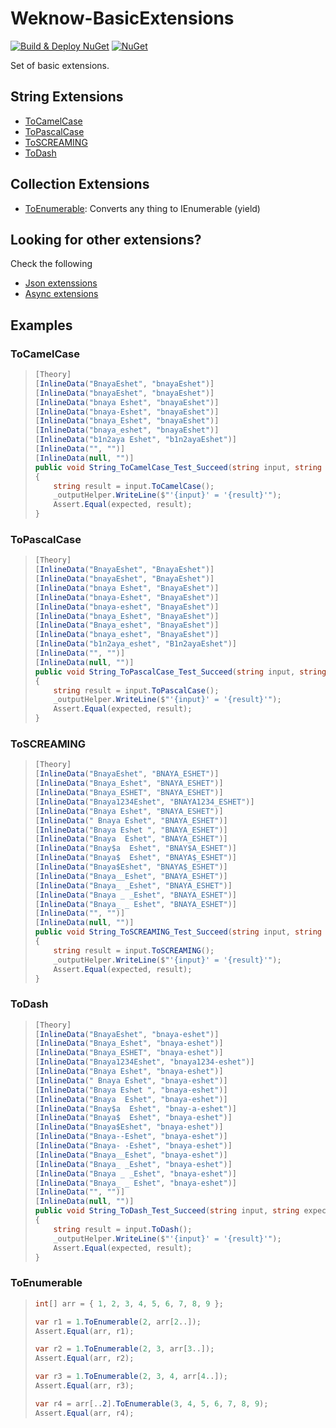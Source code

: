 # Weknow-BasicExtensions 
[![Build & Deploy NuGet](https://github.com/weknow-network/Weknow-BasicExtensions/actions/workflows/Deploy.yml/badge.svg)](https://github.com/weknow-network/Weknow-BasicExtensions/actions/workflows/Deploy.yml)
[![NuGet](https://img.shields.io/nuget/v/Weknow-BasicExtensions.svg)](https://www.nuget.org/packages/Weknow-BasicExtensions/) 

Set of basic extensions. 

## String Extensions
- [ToCamelCase](#ToCamelCase) 
- [ToPascalCase](#ToPascalCase)
- [ToSCREAMING](ToSCREAMING)
- [ToDash](#ToDash)

## Collection Extensions
- [ToEnumerable](#ToEnumerable): Converts any thing to IEnumerable (yield)

## Looking for other extensions?
Check the following
- [Json extenssions](https://github.com/bnayae/Json.Extensions)
- [Async extensions](https://github.com/bnayae/Bnaya.CSharp.AsyncExtensions)

## Examples

### ToCamelCase

> ```cs
> [Theory]
> [InlineData("BnayaEshet", "bnayaEshet")]
> [InlineData("bnayaEshet", "bnayaEshet")]
> [InlineData("bnaya Eshet", "bnayaEshet")]
> [InlineData("bnaya-Eshet", "bnayaEshet")]
> [InlineData("bnaya_Eshet", "bnayaEshet")]
> [InlineData("bnaya_eshet", "bnayaEshet")]
> [InlineData("b1n2aya Eshet", "b1n2ayaEshet")]
> [InlineData("", "")]
> [InlineData(null, "")]
> public void String_ToCamelCase_Test_Succeed(string input, string expected)
> {
>     string result = input.ToCamelCase();
>     _outputHelper.WriteLine($"'{input}' = '{result}'");
>     Assert.Equal(expected, result);
> }
> ```

### ToPascalCase

> ```cs
> [Theory]
> [InlineData("BnayaEshet", "BnayaEshet")]
> [InlineData("bnayaEshet", "BnayaEshet")]
> [InlineData("bnaya Eshet", "BnayaEshet")]
> [InlineData("bnaya-Eshet", "BnayaEshet")]
> [InlineData("bnaya-eshet", "BnayaEshet")]
> [InlineData("bnaya_Eshet", "BnayaEshet")]
> [InlineData("Bnaya_eshet", "BnayaEshet")]
> [InlineData("bnaya_eshet", "BnayaEshet")]
> [InlineData("b1n2aya_eshet", "B1n2ayaEshet")]
> [InlineData("", "")]
> [InlineData(null, "")]
> public void String_ToPascalCase_Test_Succeed(string input, string expected)
> {
>     string result = input.ToPascalCase();
>     _outputHelper.WriteLine($"'{input}' = '{result}'");
>     Assert.Equal(expected, result);
> }
> ```

### ToSCREAMING

> ```cs
> [Theory]
> [InlineData("BnayaEshet", "BNAYA_ESHET")]
> [InlineData("Bnaya_Eshet", "BNAYA_ESHET")]
> [InlineData("Bnaya_ESHET", "BNAYA_ESHET")]
> [InlineData("Bnaya1234Eshet", "BNAYA1234_ESHET")]
> [InlineData("Bnaya Eshet", "BNAYA_ESHET")]
> [InlineData(" Bnaya Eshet", "BNAYA_ESHET")]
> [InlineData("Bnaya Eshet ", "BNAYA_ESHET")]
> [InlineData("Bnaya  Eshet", "BNAYA_ESHET")]
> [InlineData("Bnay$a  Eshet", "BNAY$A_ESHET")]
> [InlineData("Bnaya$  Eshet", "BNAYA$_ESHET")]
> [InlineData("Bnaya$Eshet", "BNAYA$_ESHET")]
> [InlineData("Bnaya__Eshet", "BNAYA_ESHET")]
> [InlineData("Bnaya_ _Eshet", "BNAYA_ESHET")]
> [InlineData("Bnaya _ _Eshet", "BNAYA_ESHET")]
> [InlineData("Bnaya_ _ Eshet", "BNAYA_ESHET")]
> [InlineData("", "")]
> [InlineData(null, "")]
> public void String_ToSCREAMING_Test_Succeed(string input, string expected)
> {
>     string result = input.ToSCREAMING();
>     _outputHelper.WriteLine($"'{input}' = '{result}'");
>     Assert.Equal(expected, result);
> }
> ```

### ToDash
> 
> ```cs
> [Theory]
> [InlineData("BnayaEshet", "bnaya-eshet")]
> [InlineData("Bnaya_Eshet", "bnaya-eshet")]
> [InlineData("Bnaya_ESHET", "bnaya-eshet")]
> [InlineData("Bnaya1234Eshet", "bnaya1234-eshet")]
> [InlineData("Bnaya Eshet", "bnaya-eshet")]
> [InlineData(" Bnaya Eshet", "bnaya-eshet")]
> [InlineData("Bnaya Eshet ", "bnaya-eshet")]
> [InlineData("Bnaya  Eshet", "bnaya-eshet")]
> [InlineData("Bnay$a  Eshet", "bnay-a-eshet")]
> [InlineData("Bnaya$  Eshet", "bnaya-eshet")]
> [InlineData("Bnaya$Eshet", "bnaya-eshet")]
> [InlineData("Bnaya--Eshet", "bnaya-eshet")]
> [InlineData("Bnaya- -Eshet", "bnaya-eshet")]
> [InlineData("Bnaya__Eshet", "bnaya-eshet")]
> [InlineData("Bnaya_ _Eshet", "bnaya-eshet")]
> [InlineData("Bnaya _ _Eshet", "bnaya-eshet")]
> [InlineData("Bnaya_ _ Eshet", "bnaya-eshet")]
> [InlineData("", "")]
> [InlineData(null, "")]
> public void String_ToDash_Test_Succeed(string input, string expected)
> {
>     string result = input.ToDash();
>     _outputHelper.WriteLine($"'{input}' = '{result}'");
>     Assert.Equal(expected, result);
> }
> ```


### ToEnumerable

> ``` cs
> int[] arr = { 1, 2, 3, 4, 5, 6, 7, 8, 9 };
> 
> var r1 = 1.ToEnumerable(2, arr[2..]);
> Assert.Equal(arr, r1);
> 
> var r2 = 1.ToEnumerable(2, 3, arr[3..]);
> Assert.Equal(arr, r2);
> 
> var r3 = 1.ToEnumerable(2, 3, 4, arr[4..]);
> Assert.Equal(arr, r3);
> 
> var r4 = arr[..2].ToEnumerable(3, 4, 5, 6, 7, 8, 9);
> Assert.Equal(arr, r4);
> ```
